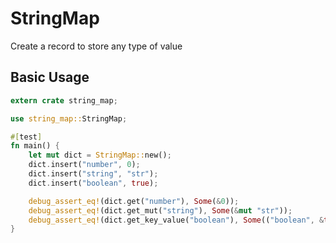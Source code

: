 # StringMap

Create a record to store any type of value

## Basic Usage

```rust
extern crate string_map;

use string_map::StringMap;

#[test]
fn main() {
    let mut dict = StringMap::new();
    dict.insert("number", 0);
    dict.insert("string", "str");
    dict.insert("boolean", true);

    debug_assert_eq!(dict.get("number"), Some(&0));
    debug_assert_eq!(dict.get_mut("string"), Some(&mut "str"));
    debug_assert_eq!(dict.get_key_value("boolean"), Some(("boolean", &true)));
}
```